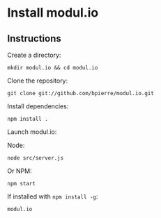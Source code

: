 Install modul.io
================

## Instructions

Create a directory:

    mkdir modul.io && cd modul.io

Clone the repository:

    git clone git://github.com/bpierre/modul.io.git

Install dependencies:

    npm install .

Launch modul.io:

Node:

    node src/server.js

Or NPM:

    npm start

If installed with `npm install -g`:

    modul.io